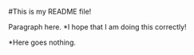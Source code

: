 #This is my README file!

Paragraph here.
*I hope that I am doing this correctly!

*Here goes nothing.
